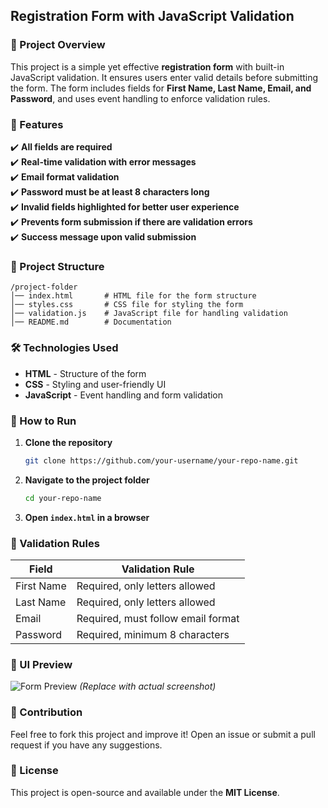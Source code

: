 ## Registration Form with JavaScript Validation  

### 📌 Project Overview  
This project is a simple yet effective **registration form** with built-in JavaScript validation. It ensures users enter valid details before submitting the form. The form includes fields for **First Name, Last Name, Email, and Password**, and uses event handling to enforce validation rules.  

### 🎯 Features  
✔️ **All fields are required**  
✔️ **Real-time validation with error messages**  
✔️ **Email format validation**  
✔️ **Password must be at least 8 characters long**  
✔️ **Invalid fields highlighted for better user experience**  
✔️ **Prevents form submission if there are validation errors**  
✔️ **Success message upon valid submission**  

### 📂 Project Structure  
```
/project-folder
│── index.html       # HTML file for the form structure
│── styles.css       # CSS file for styling the form
│── validation.js    # JavaScript file for handling validation
│── README.md        # Documentation
```

### 🛠️ Technologies Used  
- **HTML** - Structure of the form  
- **CSS** - Styling and user-friendly UI  
- **JavaScript** - Event handling and form validation  

### 🚀 How to Run  
1. **Clone the repository**  
   ```sh
   git clone https://github.com/your-username/your-repo-name.git
   ```
2. **Navigate to the project folder**  
   ```sh
   cd your-repo-name
   ```
3. **Open `index.html` in a browser**  

### 📝 Validation Rules  
| Field      | Validation Rule |
|------------|--------------------------------|
| First Name | Required, only letters allowed |
| Last Name  | Required, only letters allowed |
| Email      | Required, must follow email format |
| Password   | Required, minimum 8 characters |

### 🎨 UI Preview  
![Form Preview](https://via.placeholder.com/500x300) *(Replace with actual screenshot)*  

### 🤝 Contribution  
Feel free to fork this project and improve it! Open an issue or submit a pull request if you have any suggestions.  

### 📜 License  
This project is open-source and available under the **MIT License**.  
